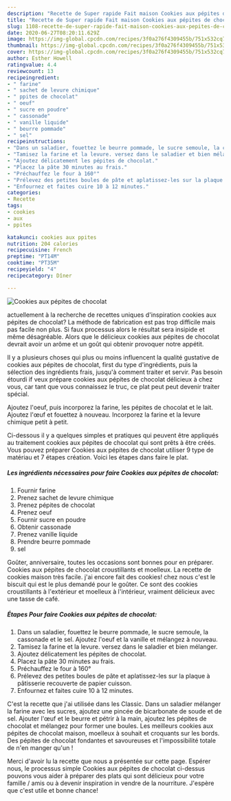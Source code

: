 ```yaml
---
description: "Recette de Super rapide Fait maison Cookies aux pépites de chocolat"
title: "Recette de Super rapide Fait maison Cookies aux pépites de chocolat"
slug: 1108-recette-de-super-rapide-fait-maison-cookies-aux-pepites-de-chocolat
date: 2020-06-27T08:20:11.629Z
image: https://img-global.cpcdn.com/recipes/3f0a276f4309455b/751x532cq70/cookies-aux-pepites-de-chocolat-photo-principale-de-la-recette.jpg
thumbnail: https://img-global.cpcdn.com/recipes/3f0a276f4309455b/751x532cq70/cookies-aux-pepites-de-chocolat-photo-principale-de-la-recette.jpg
cover: https://img-global.cpcdn.com/recipes/3f0a276f4309455b/751x532cq70/cookies-aux-pepites-de-chocolat-photo-principale-de-la-recette.jpg
author: Esther Howell
ratingvalue: 4.4
reviewcount: 13
recipeingredient:
- " farine"
- " sachet de levure chimique"
- " ppites de chocolat"
- " oeuf"
- " sucre en poudre"
- " cassonade"
- " vanille liquide"
- " beurre pommade"
- " sel"
recipeinstructions:
- "Dans un saladier, fouettez le beurre pommade, le sucre semoule, la cassonade et le sel. Ajoutez l&#39;oeuf et la vanille et mélangez à nouveau."
- "Tamisez la farine et la levure. versez dans le saladier et bien mélanger."
- "Ajoutez délicatement les pépites de chocolat."
- "Placez la pâte 30 minutes au frais."
- "Préchauffez le four à 160°"
- "Prélevez des petites boules de pâte et aplatissez-les sur la plaque à pâtisserie recouverte de papier cuisson."
- "Enfournez et faites cuire 10 à 12 minutes."
categories:
- Recette
tags:
- cookies
- aux
- ppites

katakunci: cookies aux ppites 
nutrition: 204 calories
recipecuisine: French
preptime: "PT14M"
cooktime: "PT35M"
recipeyield: "4"
recipecategory: Dîner

---
```



![Cookies aux pépites de chocolat](https://img-global.cpcdn.com/recipes/3f0a276f4309455b/751x532cq70/cookies-aux-pepites-de-chocolat-photo-principale-de-la-recette.jpg)

actuellement à la recherche de recettes uniques d'inspiration cookies aux pépites de chocolat? La méthode de fabrication est pas trop difficile mais pas facile non plus. Si faux processus alors le résultat sera insipide et même désagréable. Alors que le délicieux cookies aux pépites de chocolat devrait avoir un arôme et un goût qui obtenir provoquer notre appétit.

Il y a plusieurs choses qui plus ou moins influencent la qualité gustative de cookies aux pépites de chocolat, first du type d'ingrédients, puis la sélection des ingrédients frais, jusqu'à comment traiter et servir. Pas besoin étourdi if veux prépare cookies aux pépites de chocolat délicieux à chez vous, car tant que vous connaissez le truc, ce plat peut peut devenir traiter spécial.

Ajoutez l&#39;oeuf, puis incorporez la farine, les pépites de chocolat et le lait. Ajoutez l&#39;œuf et fouettez à nouveau. Incorporez la farine et la levure chimique petit à petit.


Ci-dessous il y a quelques simples et pratiques qui peuvent être appliqués au traitement cookies aux pépites de chocolat qui sont prêts à être créés. Vous pouvez préparer Cookies aux pépites de chocolat utiliser 9 type de matériau et 7 étapes création. Voici les étapes dans faire le plat.

<!--inarticleads1-->

##### Les ingrédients nécessaires pour faire Cookies aux pépites de chocolat:

1. Fournir  farine
1. Prenez  sachet de levure chimique
1. Prenez  pépites de chocolat
1. Prenez  oeuf
1. Fournir  sucre en poudre
1. Obtenir  cassonade
1. Prenez  vanille liquide
1. Prendre  beurre pommade
1.   sel


Goûter, anniversaire, toutes les occasions sont bonnes pour en préparer. Cookies aux pépites de chocolat croustillants et moelleux. La recette de cookies maison très facile. j&#39;ai encore fait des cookies! chez nous c&#39;est le biscuit qui est le plus demandé pour le goûter. Ce sont des cookies croustillants à l&#39;extérieur et moelleux à l&#39;intérieur, vraiment délicieux avec une tasse de café. 

<!--inarticleads2-->

##### Étapes Pour faire Cookies aux pépites de chocolat:

1. Dans un saladier, fouettez le beurre pommade, le sucre semoule, la cassonade et le sel. Ajoutez l&#39;oeuf et la vanille et mélangez à nouveau.
1. Tamisez la farine et la levure. versez dans le saladier et bien mélanger.
1. Ajoutez délicatement les pépites de chocolat.
1. Placez la pâte 30 minutes au frais.
1. Préchauffez le four à 160°
1. Prélevez des petites boules de pâte et aplatissez-les sur la plaque à pâtisserie recouverte de papier cuisson.
1. Enfournez et faites cuire 10 à 12 minutes.


C&#39;est la recette que j&#39;ai utilisée dans les Classic. Dans un saladier mélanger la farine avec les sucres, ajoutez une pincée de bicarbonate de soude et de sel. Ajouter l&#39;œuf et le beurre et pétrir à la main, ajoutez les pépites de chocolat et mélangez pour former une boules. Les meilleurs cookies aux pépites de chocolat maison, moelleux à souhait et croquants sur les bords. Des pépites de chocolat fondantes et savoureuses et l&#39;impossibilité totale de n&#39;en manger qu&#39;un ! 


Merci d'avoir lu la recette que nous a présentée sur cette page. Espérer nous, le processus simple Cookies aux pépites de chocolat ci-dessus pouvons vous aider à préparer des plats qui sont délicieux pour votre famille / amis ou à devenir inspiration in vendre de la nourriture. J'espère que c'est utile et bonne chance!
